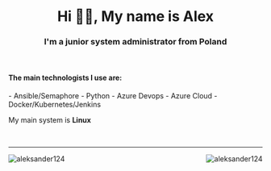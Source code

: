 <h1 align="center">Hi 👋🏼, My name is Alex</h1>
<h3 align="center">I'm a junior system administrator from Poland</h3>

<br/>

<h4>The main technologists I use are:</h4>
- Ansible/Semaphore
- Python
- Azure Devops
- Azure Cloud 
- Docker/Kubernetes/Jenkins

My main system is **Linux**

<br/>


---
<p><img align="left" src="https://github-readme-stats.vercel.app/api/top-langs?username=aleksander124&show_icons=true&locale=en&layout=compact" alt="aleksander124" /></p>

<p><img align="right" src="https://github-readme-stats.vercel.app/api?username=aleksander124&show_icons=true&locale=en" alt="aleksander124" /></p>
